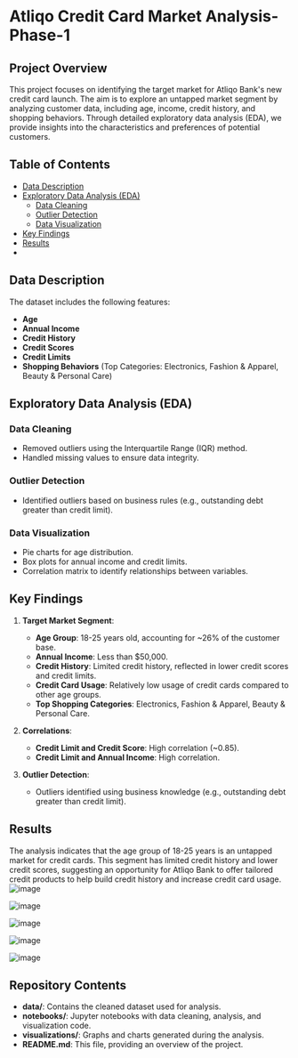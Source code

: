 # Atliqo Credit Card Market Analysis-Phase-1

## Project Overview

This project focuses on identifying the target market for Atliqo Bank's new credit card launch. The aim is to explore an untapped market segment by analyzing customer data, including age, income, credit history, and shopping behaviors. Through detailed exploratory data analysis (EDA), we provide insights into the characteristics and preferences of potential customers.

## Table of Contents
- [Data Description](#data-description)
- [Exploratory Data Analysis (EDA)](#exploratory-data-analysis-eda)
  - [Data Cleaning](#data-cleaning)
  - [Outlier Detection](#outlier-detection)
  - [Data Visualization](#data-visualization)
- [Key Findings](#key-findings)
- [Results](#results)
-
## Data Description

The dataset includes the following features:
- **Age**
- **Annual Income**
- **Credit History**
- **Credit Scores**
- **Credit Limits**
- **Shopping Behaviors** (Top Categories: Electronics, Fashion & Apparel, Beauty & Personal Care)

## Exploratory Data Analysis (EDA)

### Data Cleaning
- Removed outliers using the Interquartile Range (IQR) method.
- Handled missing values to ensure data integrity.

### Outlier Detection
- Identified outliers based on business rules (e.g., outstanding debt greater than credit limit).

### Data Visualization
- Pie charts for age distribution.
- Box plots for annual income and credit limits.
- Correlation matrix to identify relationships between variables.

## Key Findings

1. **Target Market Segment**:
   - **Age Group**: 18-25 years old, accounting for ~26% of the customer base.
   - **Annual Income**: Less than $50,000.
   - **Credit History**: Limited credit history, reflected in lower credit scores and credit limits.
   - **Credit Card Usage**: Relatively low usage of credit cards compared to other age groups.
   - **Top Shopping Categories**: Electronics, Fashion & Apparel, Beauty & Personal Care.

2. **Correlations**:
   - **Credit Limit and Credit Score**: High correlation (~0.85).
   - **Credit Limit and Annual Income**: High correlation.

3. **Outlier Detection**:
   - Outliers identified using business knowledge (e.g., outstanding debt greater than credit limit).

## Results

The analysis indicates that the age group of 18-25 years is an untapped market for credit cards. This segment has limited credit history and lower credit scores, suggesting an opportunity for Atliqo Bank to offer tailored credit products to help build credit history and increase credit card usage.
![image](https://github.com/user-attachments/assets/1473232a-3736-4aa4-8a2f-775cfc9024e8)

![image](https://github.com/user-attachments/assets/0fd1861d-95cd-413e-97ee-12ff65f8c807)

![image](https://github.com/user-attachments/assets/a8176b8d-848f-4ec8-846d-f813e5625a9f)

![image](https://github.com/user-attachments/assets/734449e3-12bb-4186-87d0-5227136e592e)

![image](https://github.com/user-attachments/assets/19f216d2-9eae-4675-8483-003f940699c8)

## Repository Contents

- **data/**: Contains the cleaned dataset used for analysis.
- **notebooks/**: Jupyter notebooks with data cleaning, analysis, and visualization code.
- **visualizations/**: Graphs and charts generated during the analysis.
- **README.md**: This file, providing an overview of the project.

